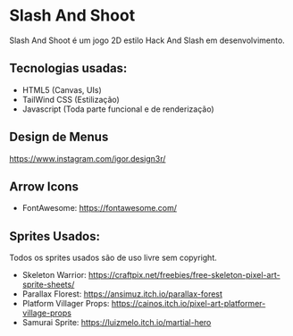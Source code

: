 # Slash And Shoot

Slash And Shoot é um jogo 2D estilo Hack And Slash em desenvolvimento.

## Tecnologias usadas:

- HTML5 (Canvas, UIs)
- TailWind CSS (Estilização)
- Javascript (Toda parte funcional e de renderização)

## Design de Menus
  https://www.instagram.com/igor.design3r/

## Arrow Icons
  - FontAwesome: https://fontawesome.com/ 

## Sprites Usados:
 Todos os sprites usados são de uso livre sem copyright.

  - Skeleton Warrior: https://craftpix.net/freebies/free-skeleton-pixel-art-sprite-sheets/
  - Parallax Florest: https://ansimuz.itch.io/parallax-forest
  - Platform Villager Props: https://cainos.itch.io/pixel-art-platformer-village-props
  - Samurai Sprite: https://luizmelo.itch.io/martial-hero
